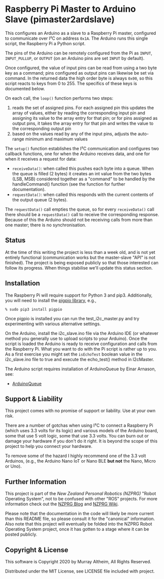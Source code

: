 # Raspberry Pi Master to Arduino Slave (pimaster2ardslave)

This configures an Arduino as a slave to a Raspberry Pi master, configured
to communicate over I²C on address `0x1A`. The Arduino runs this single script,
the Raspberry Pi a Python script.

The pins of the Arduino can be remotely configured from the Pi as `INPUT`,
`INPUT_PULLUP`, or `OUTPUT` (on an Arduino pins are set `INPUT` by default).

Once configured, the value of input pins can be read from using a two byte 
key as a command; pins configured as output pins can likewise be set via 
command. In the returned data the high order byte is always `0x00`, so this 
script reacts to keys from 0 to 255. The specifics of these keys is 
documented below.

On each call, the `loop()` function performs two steps:

1. reads the set of assigned pins. For each assigned pin this updates the array of values, either by reading the corresponding input pin and assigning its value to the array entry for that pin; or for pins assigned as output pins, it takes the array entry for that pin and writes the value to the corresponding output pin
2. based on the values read by any of the input pins, adjusts the auto-range minimum and maximum values

The `setup()` function establishes the I²C communication and configures
two callback functions, one for when the Arduino receives data, and one
for when it receives a request for data:

* `receiveData()`: when called this pushes each byte into a queue. When the queue is filled (2 bytes) it creates an int value from the two bytes (LSB, MSB) considered together as a "command" to be handled by the handleCommand() function (see the function for further documentation).
* `requestData()`: when called this responds with the current contents of the output queue (2 bytes).

The `requestData()` call empties the queue, so for every `receiveData()` call
there should be a `requestData()` call to receive the corresponding response.
Because of this the Arduino should not be receiving calls from more than one 
master; there is no synchronisation.


## Status

At the time of this writing the project is less than a week old, and is not yet 
entirely functional (communication works but the master-slave "API" is not finished). 
The project is being exposed publicly so that those interested can follow its 
progress. When things stabilise we'll update this status section.


## Installation

The Raspberry Pi will require support for Python 3 and pip3. Additionally, you
will need to install the [pigpio library](http://abyz.me.uk/rpi/pigpio/), e.g., 

    % sudo pip3 install pigpio 

Once pigpio is installed you can run the test_i2c_master.py and try experimenting
with various alternative settings.

On the Arduino, install the i2c_slave.ino file via the Arduino IDE (or whatever
method you generally use to upload scripts to your Arduino). Once the script is 
loaded the Arduino is ready to receive configuration and calls from the Raspberry 
Pi. What you want to do with the Pi script is rather up to you. As a first exercise
you might set the `isEchoTest` boolean value in the i2c_slave.ino file to true and 
execute the echo_test() method in I2cMaster.

The Arduino script requires installation of ArduinoQueue by Einar Arnason, see:

* [ArduinoQueue](https://github.com/EinarArnason/ArduinoQueue)



## Support & Liability

This project comes with no promise of support or liability. Use at your own risk.

There are a number of gotchas when using I²C to connect a Raspberry Pi (which uses
3.3 volts for its logic) and various models of the Arduino board, some that use 
5 volt logic, some that use 3.3 volts. You can burn out or damage your hardware if 
you don't do it right. It is beyond the scope of this project to help you connect 
your hardware.

To remove some of the hazard I highly recommend one of the 3.3 volt Arduinos, (e.g.,
the Arduino Nano IoT or Nano BLE **but not** the Nano, Micro or Uno).  


## Further Information

This project is part of the _New Zealand Personal Robotics (NZPRG)_ "Robot Operating 
System", not to be confused with other "ROS" projects. For more information check out the 
[NZPRG Blog](https://robots.org.nz/) and [NZPRG Wiki](https://service.robots.org.nz/wiki/).

Please note that the documentation in the code will likely be more current than this 
README file, so please consult it for the "canonical" information. Also note that this
project will eventually be folded into the NZPRG Robot Operating System project, once
it has gotten to a stage where it can be posted publicly.


## Copyright & License

This software is Copyright 2020 by Murray Altheim, All Rights Reserved.

Distributed under the MIT License, see LICENSE file included with project.


